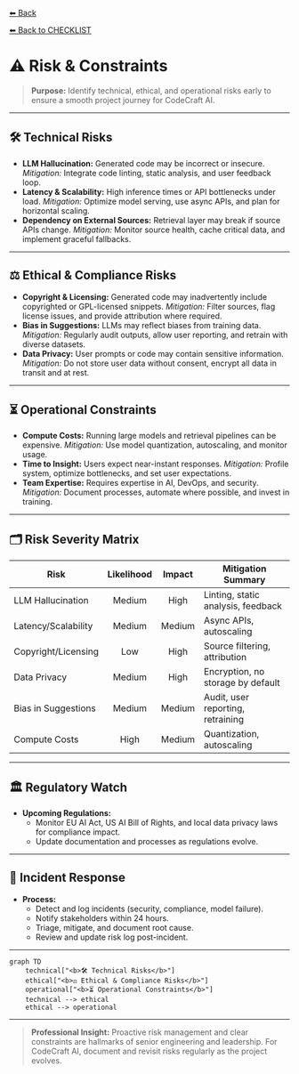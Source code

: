 [⬅ Back](../index.md)

[⬅ Back to CHECKLIST](../checklist.md)

# ⚠️ Risk & Constraints

> **Purpose:**
> Identify technical, ethical, and operational risks early to ensure a smooth project journey for CodeCraft AI.

---

## 🛠️ Technical Risks

- **LLM Hallucination:**
  Generated code may be incorrect or insecure.
  *Mitigation:* Integrate code linting, static analysis, and user feedback loop.
- **Latency & Scalability:**
  High inference times or API bottlenecks under load.
  *Mitigation:* Optimize model serving, use async APIs, and plan for horizontal scaling.
- **Dependency on External Sources:**
  Retrieval layer may break if source APIs change.
  *Mitigation:* Monitor source health, cache critical data, and implement graceful fallbacks.

---

## ⚖️ Ethical & Compliance Risks

- **Copyright & Licensing:**
  Generated code may inadvertently include copyrighted or GPL-licensed snippets.
  *Mitigation:* Filter sources, flag license issues, and provide attribution where required.
- **Bias in Suggestions:**
  LLMs may reflect biases from training data.
  *Mitigation:* Regularly audit outputs, allow user reporting, and retrain with diverse datasets.
- **Data Privacy:**
  User prompts or code may contain sensitive information.
  *Mitigation:* Do not store user data without consent, encrypt all data in transit and at rest.

---

## ⏳ Operational Constraints

- **Compute Costs:**
  Running large models and retrieval pipelines can be expensive.
  *Mitigation:* Use model quantization, autoscaling, and monitor usage.
- **Time to Insight:**
  Users expect near-instant responses.
  *Mitigation:* Profile system, optimize bottlenecks, and set user expectations.
- **Team Expertise:**
  Requires expertise in AI, DevOps, and security.
  *Mitigation:* Document processes, automate where possible, and invest in training.

---

## 🗂️ Risk Severity Matrix

| Risk                       | Likelihood | Impact   | Mitigation Summary                |
|----------------------------|:----------:|:--------:|-----------------------------------|
| LLM Hallucination          | Medium     | High     | Linting, static analysis, feedback|
| Latency/Scalability        | Medium     | Medium   | Async APIs, autoscaling           |
| Copyright/Licensing        | Low        | High     | Source filtering, attribution     |
| Data Privacy               | Medium     | High     | Encryption, no storage by default |
| Bias in Suggestions        | Medium     | Medium   | Audit, user reporting, retraining |
| Compute Costs              | High       | Medium   | Quantization, autoscaling         |

---

## 🏛️ Regulatory Watch

- **Upcoming Regulations:**
  - Monitor EU AI Act, US AI Bill of Rights, and local data privacy laws for compliance impact.
  - Update documentation and processes as regulations evolve.

---

## 🚨 Incident Response

- **Process:**
  - Detect and log incidents (security, compliance, model failure).
  - Notify stakeholders within 24 hours.
  - Triage, mitigate, and document root cause.
  - Review and update risk log post-incident.

---

```mermaid
graph TD
    technical["<b>🛠️ Technical Risks</b>"]
    ethical["<b>⚖️ Ethical & Compliance Risks</b>"]
    operational["<b>⏳ Operational Constraints</b>"]
    technical --> ethical
    ethical --> operational
```

---

> **Professional Insight:**
> Proactive risk management and clear constraints are hallmarks of senior engineering and leadership.
> For CodeCraft AI, document and revisit risks regularly as the project evolves.
